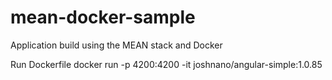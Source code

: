 # mean-docker-sample
Application build using the MEAN stack and Docker

Run Dockerfile
docker run -p 4200:4200 -it joshnano/angular-simple:1.0.85
